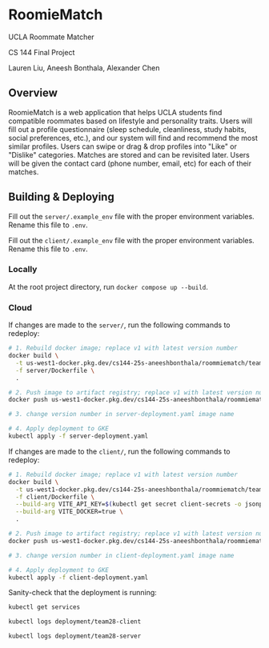 # RoomieMatch
UCLA Roommate Matcher

CS 144 Final Project

Lauren Liu, Aneesh Bonthala, Alexander Chen

## Overview
RoomieMatch is a web application that helps UCLA students find compatible roommates based on lifestyle and personality traits. Users will fill out a profile questionnaire (sleep schedule, cleanliness, study habits, social preferences, etc.), and our system will find and recommend the most similar profiles. Users can swipe or drag & drop profiles into "Like" or "Dislike" categories. Matches are stored and can be revisited later. Users will be given the contact card (phone number, email, etc) for each of their matches.

## Building & Deploying

Fill out the `server/.example_env` file with the proper environment variables. Rename this file to `.env`.

Fill out the `client/.example_env` file with the proper environment variables. Rename this file to `.env`.

### Locally

At the root project directory, run `docker compose up --build`.

### Cloud

If changes are made to the `server/`, run the following commands to redeploy:
```bash
# 1. Rebuild docker image; replace v1 with latest version number
docker build \
  -t us-west1-docker.pkg.dev/cs144-25s-aneeshbonthala/roommiematch/team28-server:v1 \
  -f server/Dockerfile \
  .

# 2. Push image to artifact registry; replace v1 with latest version number
docker push us-west1-docker.pkg.dev/cs144-25s-aneeshbonthala/roommiematch/team28-server:v1

# 3. change version number in server-deployment.yaml image name

# 4. Apply deployment to GKE
kubectl apply -f server-deployment.yaml
```

If changes are made to the `client/`, run the following commands to redeploy:
```bash
# 1. Rebuild docker image; replace v1 with latest version number
docker build \
  -t us-west1-docker.pkg.dev/cs144-25s-aneeshbonthala/roommiematch/team28-client:v8 \
  -f client/Dockerfile \
  --build-arg VITE_API_KEY=$(kubectl get secret client-secrets -o jsonpath="{.data.VITE_API_KEY}" | base64 -d) \
  --build-arg VITE_DOCKER=true \
  .

# 2. Push image to artifact registry; replace v1 with latest version number
docker push us-west1-docker.pkg.dev/cs144-25s-aneeshbonthala/roommiematch/team28-client:v1

# 3. change version number in client-deployment.yaml image name

# 4. Apply deployment to GKE
kubectl apply -f client-deployment.yaml
```

Sanity-check that the deployment is running:
```bash
kubectl get services

kubectl logs deployment/team28-client

kubectl logs deployment/team28-server
```